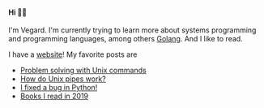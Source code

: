 #### Hi 👋🏻

I'm Vegard. I'm currently trying to learn more about systems programming and programming languages, among others [Golang](https://github.com/vegarsti?tab=repositories&q=&type=&language=go). And I like to read.

I have a [website](https://www.vegardstikbakke.com/)! My favorite posts are
- [Problem solving with Unix commands](https://www.vegardstikbakke.com/unix/)
- [How do Unix pipes work?](https://www.vegardstikbakke.com/how-do-pipes-work-sigpipe/)
- [I fixed a bug in Python!](https://www.vegardstikbakke.com/python-contribution/)
- [Books I read in 2019](https://www.vegardstikbakke.com/books-2019/)
